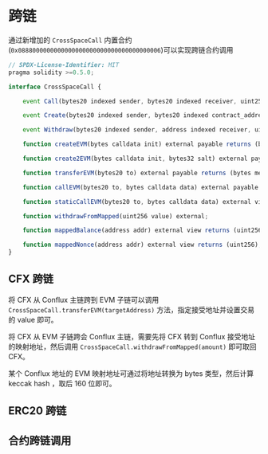 # 跨链

通过新增加的 `CrossSpaceCall` 内置合约(`0x0888000000000000000000000000000000000006`)可以实现跨链合约调用

```js
// SPDX-License-Identifier: MIT
pragma solidity >=0.5.0;

interface CrossSpaceCall {

    event Call(bytes20 indexed sender, bytes20 indexed receiver, uint256 value, uint256 nonce, bytes data);

    event Create(bytes20 indexed sender, bytes20 indexed contract_address, uint256 value, uint256 nonce, bytes init);

    event Withdraw(bytes20 indexed sender, address indexed receiver, uint256 value);

    function createEVM(bytes calldata init) external payable returns (bytes20);

    function create2EVM(bytes calldata init, bytes32 salt) external payable returns (bytes20);

    function transferEVM(bytes20 to) external payable returns (bytes memory output);

    function callEVM(bytes20 to, bytes calldata data) external payable returns (bytes memory output);

    function staticCallEVM(bytes20 to, bytes calldata data) external view returns (bytes memory output);

    function withdrawFromMapped(uint256 value) external;

    function mappedBalance(address addr) external view returns (uint256);

    function mappedNonce(address addr) external view returns (uint256);
}
```

## CFX 跨链

将 CFX 从 Conflux 主链跨到 EVM 子链可以调用 `CrossSpaceCall.transferEVM(targetAddress)` 方法，指定接受地址并设置交易的 value 即可。

将 CFX 从 EVM 子链跨会 Conflux 主链，需要先将 CFX 转到 Conflux 接受地址的映射地址，然后调用 `CrossSpaceCall.withdrawFromMapped(amount)` 即可取回 CFX。

某个 Conflux 地址的 EVM 映射地址可通过将地址转换为 bytes 类型，然后计算 keccak hash ，取后 160 位即可。

## ERC20 跨链

## 合约跨链调用